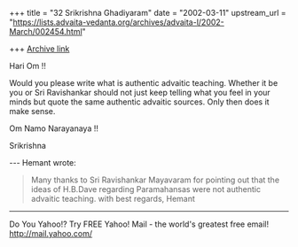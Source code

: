 +++
title = "32 Srikrishna Ghadiyaram"
date = "2002-03-11"
upstream_url = "https://lists.advaita-vedanta.org/archives/advaita-l/2002-March/002454.html"

+++
[Archive link](https://lists.advaita-vedanta.org/archives/advaita-l/2002-March/002454.html)

Hari Om !!

Would you please write what is authentic advaitic
teaching. Whether it be you or Sri Ravishankar should
not just keep telling what you feel in your minds but
quote the same authentic advaitic sources. Only then
does it make sense.

Om Namo Narayanaya !!

Srikrishna

--- Hemant <reachhemant at ETH.NET> wrote:
> Many thanks to Sri Ravishankar Mayavaram for
> pointing out that the ideas of H.B.Dave regarding
> Paramahansas were not authentic advaitic teaching.
>                          with best regards,
>                                         Hemant
>


__________________________________________________
Do You Yahoo!?
Try FREE Yahoo! Mail - the world's greatest free email!
http://mail.yahoo.com/

